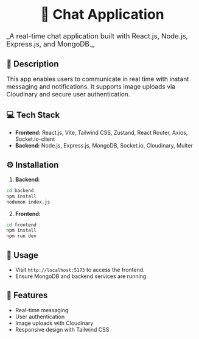 # <h1 style="font-size: 36px; font-weight: bold; text-align: center;">💬 Chat Application</h1>

<p style="font-size: 18px;">_A real-time chat application built with React.js, Node.js, Express.js, and MongoDB._</p>

## 📝 Description
<p style="font-size: 16px;">This app enables users to communicate in real time with instant messaging and notifications. It supports image uploads via Cloudinary and secure user authentication.</p>

## 💻 Tech Stack
- **Frontend:** React.js, Vite, Tailwind CSS, Zustand, React Router, Axios, Socket.io-client
- **Backend:** Node.js, Express.js, MongoDB, Socket.io, Cloudinary, Multer

## ⚙️ Installation

1. **Backend:**
```bash
cd backend
npm install
nodemon index.js
```

2. **Frontend:**
```bash
cd frontend
npm install
npm run dev
```

## 🚀 Usage
- Visit <code>http://localhost:5173</code> to access the frontend.
- Ensure MongoDB and backend services are running.

## 🌟 Features
- Real-time messaging
- User authentication
- Image uploads with Cloudinary
- Responsive design with Tailwind CSS


